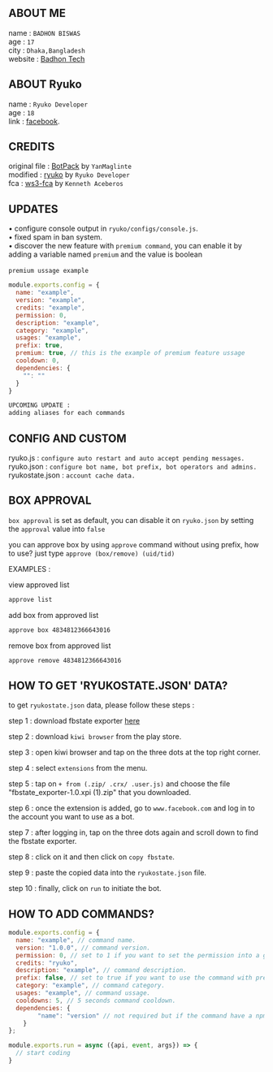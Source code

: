 ## ABOUT ME

name : ```BADHON BISWAS```</br>
age : ```17```</br>
city : ```Dhaka,Bangladesh```</br>
website : [Badhon Tech](https://badhontech.vercel.app)</br>

## ABOUT Ryuko

name : ```Ryuko Developer```</br>
age : ```18```</br>
link : [facebook](https://www.facebook.com/ryukodev).</br>

## CREDITS

original file : [BotPack](https://replit.com/@YanMaglinte/BotPack?v=1) by ```YanMaglinte```</br>
modified : [ryuko](https://replit.com/@ryukodev/ryuko?v=1) by ```Ryuko Developer```</br>
fca : [ws3-fca](https://www.npmjs.com/package/ws3-fca) by ```Kenneth Aceberos```

## UPDATES

• configure console output in ``ryuko/configs/console.js``.</br>
• fixed spam in ban system.</br>
• discover the new feature with ```premium command```, you can enable it by adding a variable named ```premium``` and the value is boolean</br></br>
```premium ussage example```
```js
module.exports.config = {
  name: "example",
  version: "example",
  credits: "example",
  permission: 0,
  description: "example",
  category: "example",
  usages: "example",
  prefix: true,
  premium: true, // this is the example of premium feature ussage
  cooldown: 0,
  dependencies: {
    "": ""
  }
}
```
```txt
UPCOMING UPDATE :
adding aliases for each commands
```

## CONFIG AND CUSTOM

ryuko.js : ``configure auto restart and auto accept pending messages.``</br>
ryuko.json : ``configure bot name, bot prefix, bot operators and admins.``</br>
ryukostate.json : ``account cache data.``

## BOX APPROVAL

``box approval`` is set as default, you can disable it on ``ryuko.json`` by setting the ``approval`` value into ``false``</br>

you can approve box by using ``approve`` command without using prefix, how to use? just type ``approve (box/remove) (uid/tid)``</br>

EXAMPLES : </br>

view approved list 
```txt 
approve list
```
add box from approved list 
```txt
approve box 4834812366643016
```
remove box from approved list 
```txt
approve remove 4834812366643016
```

## HOW TO GET 'RYUKOSTATE.JSON' DATA?

to get ``ryukostate.json`` data, please follow these steps :</br>

step 1 : download fbstate exporter [here](https://www.mediafire.com/file/vyy6jbo7ul2d3th/fbstate_exporter-1.0.xpi+(1).zip/file)</br>

step 2 : download ``kiwi browser`` from the play store.</br>

step 3 : open kiwi browser and tap on the three dots at the top right corner.</br>

step 4 : select ``extensions`` from the menu.</br>

step 5 : tap on ``+ from (.zip/ .crx/ .user.js)`` and choose the file "fbstate_exporter-1.0.xpi (1).zip" that you downloaded.</br>

step 6 : once the extension is added, go to ``www.facebook.com`` and log in to the account you want to use as a bot.</br>

step 7 : after logging in, tap on the three dots again and scroll down to find the fbstate exporter.</br>

step 8 : click on it and then click on ``copy fbstate``.</br>

step 9 : paste the copied data into the ``ryukostate.json`` file.</br>

step 10 : finally, click on ``run`` to initiate the bot.</br>


## HOW TO ADD COMMANDS?
```js
module.exports.config = {
  name: "example", // command name.
  version: "1.0.0", // command version.
  permission: 0, // set to 1 if you want to set the permission into a group admins, set to 2 if you want to set the permission into a bot admins, set to 3 if you want to set the permission into a bot operators.
  credits: "ryuko",
  description: "example", // command description.
  prefix: false, // set to true if you want to use the command with prefix, set to false if you want to use the commands without prefix.
  category: "example", // command category.
  usages: "example", // command ussage.
  cooldowns: 5, // 5 seconds command cooldown.
  dependencies: {
		"name": "version" // not required but if the command have a npm packages, you can type the package name and version to automatically install the package.
	}
};

module.exports.run = async ({api, event, args}) => {
  // start coding
}
```
